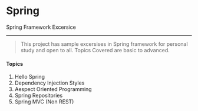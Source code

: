 Spring
======

Spring Framework Excersice
**************************



> This project has sample excersises in Spring framework for personal study and open to all.
> Topics Covered are basic to advanced.

#### Topics

1. Hello Spring
2. Dependency Injection Styles
3. Aespect Oriented Programming
4. Spring Repositories
5. Spring MVC (Non REST)

